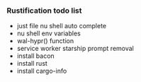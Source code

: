 ### Rustification todo list
- just file nu shell auto complete
- nu shell env variables
- wal-hypr() function
- service worker starship prompt removal
- install bacon
- install rust
- install cargo-info
